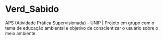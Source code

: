 # Verd_Sabido
APS (Atividade Prática Supervisionada) - UNIP | Projeto em grupo com o tema de educação ambiental e objetivo de conscientizar o usuário sobre o meio ambiente.
